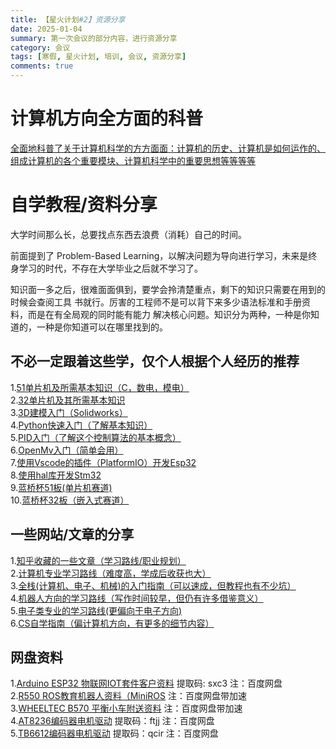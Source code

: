 ```yaml
---
title: 【星火计划#2】资源分享
date: 2025-01-04
summary: 第一次会议的部分内容，进行资源分享
category: 会议
tags: [寒假, 星火计划, 培训, 会议, 资源分享]
comments: true
---
```


# 计算机方向全方面的科普

[全面地科普了关于计算机科学的方方面面：计算机的历史、计算机是如何运作的、组成计算机的各个重要模块、计算机科学中的重要思想等等等等](https://www.bilibili.com/video/BV1EW411u7th/)

# 自学教程/资料分享

大学时间那么长，总要找点东西去浪费（消耗）自己的时间。

前面提到了 Problem-Based Learning，以解决问题为导向进行学习，未来是终身学习的时代，不存在大学毕业之后就不学习了。

知识面一多之后，很难面面俱到，要学会拎清楚重点，剩下的知识只需要在用到的时候会查阅工具 书就行。厉害的工程师不是可以背下来多少语法标准和手册资料，而是在有全局观的同时能有能力 解决核心问题。知识分为两种，一种是你知道的，一种是你知道可以在哪里找到的。

## 不必一定跟着这些学，仅个人根据个人经历的推荐

1.[51单片机及所需基本知识（C，数电，模电）](https://www.bilibili.com/video/BV1Mb411e7re/?spm_id_from=333.999.0.0)  
2.[32单片机及其所需基本知识](https://www.bilibili.com/video/BV1th411z7sn/?spm_id_from=333.999.0.0)  
3.[3D建模入门（Solidworks）](https://www.bilibili.com/video/BV1iw411Z7HZ/?spm_id_from=333.999.0.0&vd_source=db07d314ac48ea1cd9657c125adbaeae)  
4.[Python快速入门（了解基本知识）](https://www.bilibili.com/video/BV1d54y1g7db/?spm_id_from=333.999.0.0)  
5.[PID入门（了解这个控制算法的基本概念）](https://www.bilibili.com/video/BV1B54y1V7hp/?spm_id_from=333.999.0.0)  
6.[OpenMv入门（简单会用）](https://www.bilibili.com/video/BV1b14y1q7ip/?spm_id_from=333.999.0.0)  
7.[使用Vscode的插件（PlatformIO）开发Esp32](https://www.bilibili.com/video/BV1tv411w74d/?spm_id_from=333.999.0.0&vd_source=db07d314ac48ea1cd9657c125adbaeae)  
8.[使用hal库开发Stm32](https://www.bilibili.com/video/BV12v4y1y7uV/?spm_id_from=333.999.0.0&vd_source=db07d314ac48ea1cd9657c125adbaeae)  
9.[蓝桥杯51板(单片机赛道)](https://www.bilibili.com/video/BV1TR4y1k7iz/?spm_id_from=333.337.search-card.all.click)  
10.[蓝桥杯32板（嵌入式赛道）](https://www.bilibili.com/video/BV1GhHrenEGt/?spm_id_from=333.337.search-card.all.click)

## 一些网站/文章的分享

1.[知乎收藏的一些文章（学习路线/职业规划）](https://www.zhihu.com/collection/936130174?page=1)  
2.[计算机专业学习路线（难度高，学成后收获也大）](https://hackway.org/docs/cs/intro)  
3.[全栈(计算机、电子、机械)的入门指南（可以速成，但教程也有不少坑）](https://maindraster.github.io/zero2hero/)  
4.[机器人方向的学习路线（写作时间较早，但仍有许多借鉴意义）](https://www.robook.org/blog/ys)  
5.[电子类专业的学习路线(更偏向于电子方向)](https://blog.csdn.net/physicsexpert/article/details/129309886?spm=1001.2014.3001.5501)  
6.[CS自学指南（偏计算机方向，有更多的细节内容）](https://csdiy.wiki/)

## 网盘资料

1.[Arduino ESP32 物联网IOT套件客户资料](https://pan.baidu.com/s/1GxkNRdZRI9okkxYlXGPa9A) 提取码: sxc3 注：百度网盘  
2.[R550 ROS教育机器人资料（MiniROS](https://pan.baidu.com/s/12TylzT8zJQ8dvbZ4pX-4qA) 注：百度网盘带加速  
3.[WHEELTEC B570 平衡小车附送资料](https://pan.baidu.com/s/1igIu6VU-7f1i702oJFCTrQ) 注：百度网盘带加速  
4.[AT8236编码器电机驱动](https://pan.baidu.com/s/14rBl4zx3pioJWQdlVZkUvA) 提取码：ftjj 注：百度网盘  
5.[TB6612编码器电机驱动](https://pan.baidu.com/s/11J6jtNVG-tDYqo52DjAWKQ) 提取码：qcir 注：百度网盘
